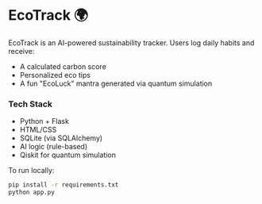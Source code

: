 # EcoTrack 🌍

EcoTrack is an AI-powered sustainability tracker. Users log daily habits and receive:

- A calculated carbon score
- Personalized eco tips
- A fun "EcoLuck" mantra generated via quantum simulation

### Tech Stack
- Python + Flask
- HTML/CSS
- SQLite (via SQLAlchemy)
- AI logic (rule-based)
- Qiskit for quantum simulation

To run locally:

```bash
pip install -r requirements.txt
python app.py
```
